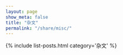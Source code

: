 ```yaml
---
layout: page
show_meta: false
title: "杂文"
permalink: "/share/misc/"
---
```

{% include list-posts.html category='杂文' %}